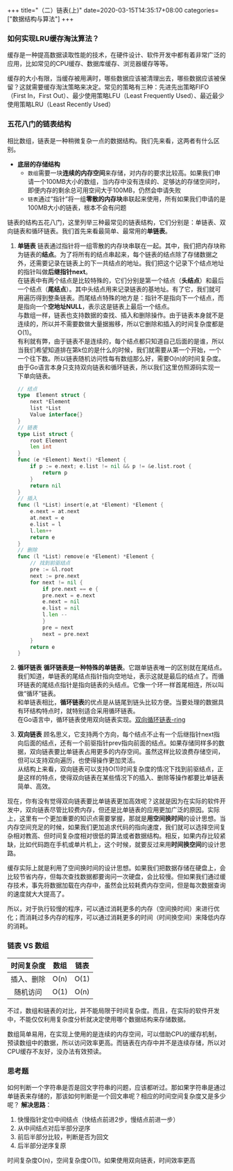 +++
title="（二）链表(上)"
date=2020-03-15T14:35:17+08:00
categories=["数据结构与算法"]
+++

### 如何实现LRU缓存淘汰算法？
缓存是一种提高数据读取性能的技术，在硬件设计、软件开发中都有着非常广泛的应用，比如常见的CPU缓存、数据库缓存、浏览器缓存等等。

缓存的大小有限，当缓存被用满时，哪些数据应该被清理出去，哪些数据应该被保留？这就需要缓存淘汰策略来决定。常见的策略有三种：先进先出策略FIFO（First In，First Out）、最少使用策略LFU（Least Frequently Used）、最近最少使用策略LRU（Least Recently Used）

### 五花八门的链表结构
相比数组，链表是一种稍微复杂一点的数据结构。我们先来看，这两者有什么区别。
+ **底层的存储结构**
  + `数组`需要一块**连续的内存空间**来存储，对内存的要求比较高。如果我们申请一个100MB大小的数组，当内存中没有连续的、足够达的存储空间时，即便内存的剩余总可用空间大于100MB，仍然会申请失败
  + `链表`通过“指针”将一组**零散的内存块**串联起来使用，所有如果我们申请的是100MB大小的链表，根本不会有问题

链表的结构五花八门，这里列举三种最常见的链表结构，它们分别是：单链表、双向链表和循环链表。我们首先来看最简单、最常用的**单链表**。

1. **单链表**
链表通过指针将一组零散的内存块串联在一起。其中，我们把内存块称为链表的**结点**。为了将所有的结点串起来，每个链表的结点除了存储数据之外，还需要记录在链表上的下一共结点的地址。我们把这个记录下个结点地址的指针叫做**后继指针next**。
<br/>在链表中有两个结点是比较特殊的，它们分别是第一个结点（<b>头结点</b>）和最后一个结点（<b>尾结点</b>）。其中头结点用来记录链表的基地址。有了它，我们就可用遍历得到整条链表。而尾结点特殊的地方是：指针不是指向下一个结点，而是指向一个**空地址NULL**，表示这是链表上最后一个结点。
<br/>与数组一样，链表也支持数据的查找、插入和删除操作。由于链表本身就不是连续的，所以并不需要数做大量据搬移，所以它删除和插入的时间复杂度都是O(1)。
<br/>有利就有弊，由于链表不是连续的，每个结点都只知道自己后面的是谁，所以当我们希望知道排在第k位的是什么的时候，我们就需要从第一个开始，一个一个往下数。所以链表随机访问性每有数组那么好，需要O(n)的时间复杂度。
<br/>由于Go语言本身只支持双向链表和循环链表，所以我们这里仿照源码实现一下单向链表。
    ```go
    // 结点
    type  Element struct {
        next *Element
        list *List
        Value interface{}
    }
    // 链表
    type List struct {
        root Element
        len int
    }
    func (e *Element) Next() *Element {
        if p := e.next; e.list != nil && p != &e.list.root {
            return p
        }
        return nil
    }
    // 插入
    func (l *List) insert(e,at *Element) *Element {
        e.next = at.next
        at.next = e
        e.list = l
        l.len++
        return e
    }
    // 删除
    func (l *List) remove(e *Element) *Element {
        // 找到前驱结点
        pre := &l.root
        next := pre.next
        for next != nil {
            if pre.next == e {
            pre.next = e.next
            e.next = nil
            e.list = nil
            l.len --
            }
            pre = next
            next = pre.next
        }
        return e
    }
    ```

2. **循环链表**
**循环链表是一种特殊的单链表**。它跟单链表唯一的区别就在尾结点。我们知道，单链表的尾结点指针指向空地址，表示这就是最后的结点了。而循环链表的尾结点指针是指向链表的头结点。它像一个环一样首尾相连，所以叫做“循环”链表。
<br/>和单链表相比，<b>循环链表</b>的优点是从链尾到链头比较方便。当要处理的数据具有环结构特点时，就特别适合采用循环链表。
<br/>在Go语言中，循环链表使用双向链表实现。[双向循环链表-ring](https://golang.google.cn/pkg/container/ring/#Ring)

3. **双向链表**
顾名思义，它支持两个方向，每个结点不止有一个后继指针next指向后面的结点，还有一个前驱指针prev指向前面的结点。如果存储同样多的数据，双向链表要比单链表占用更多的内存空间。虽然这样比较浪费存储空间，但可以支持双向遍历，也使得操作更加灵活。
<br/>从结构上来看，双向链表可以支持O(1)时间复杂度的情况下找到前驱结点，正是这样的特点，使得双向链表在某些情况下的插入、删除等操作都要比单链表简单、高效。

现在，你有没有觉得双向链表要比单链表更加高效呢？这就是因为在实际的软件开发中，双向链表尽管比较费内存，但还是比单链表的应用更加广泛的原因。实际上，这里有一个更加重要的知识点需要掌握，那就是**用空间换时间**的设计思想。当内存空间充足的时候，如果我们更加追求代码的指向速度，我们就可以选择空间复杂相对教高、但时间复杂度相对很低的算法或者数据结构。相反，如果内存比较紧缺，比如代码跑在手机或单片机上，这个时候，就要反过来用**时间换空间**的设计思路。

缓存实际上就是利用了空间换时间的设计思想。如果我们把数据存储在硬盘上，会比较节省内存，但每次查找数据都要询问一次硬盘，会比较慢。但如果我们通过缓存技术，事先将数据加载在内存中，虽然会比较耗费内存空间，但是每次数据查询的速度就大大提高了。

所以，对于执行较慢的程序，可以通过消耗更多的内存（空间换时间）来进行优化；而消耗过多内存的程序，可以通过消耗更多的时间（时间换空间）来降低内存的消耗。

### 链表 VS 数组
|时间复杂度|数组|链表|
|:--:|:--:|:--:|
|插入、删除|O(n)|O(1)|
|随机访问|O(1)|O(n)|
不过，数组和链表的对比，并不能局限于时间复杂度。而且，在实际的软件开发中，不能仅仅利用复杂度分析就决定使用哪个数据结构来存储数据。

数组简单易用，在实现上使用的是连续的内存空间，可以借助CPU的缓存机制，预读数组中的数据，所以访问效率更高。而链表在内存中并不是连续存储，所以对CPU缓存不友好，没办法有效预读。

### 思考题
如何判断一个字符串是否是回文字符串的问题，应该都听过。那如果字符串是通过单链表来存储的，那该如何判断是一个回文串呢？相应的时间空间复杂度又是多少呢？
**解决思路**：
1. 快慢指针定位中间结点（快结点前进2步，慢结点前进一步）
2. 从中间结点对后半部分逆序
3. 前后半部分比较，判断是否为回文
4. 后半部分逆序复原

时间复杂度O(n)，空间复杂度O(1)。如果使用双向链表，时间效率更高

